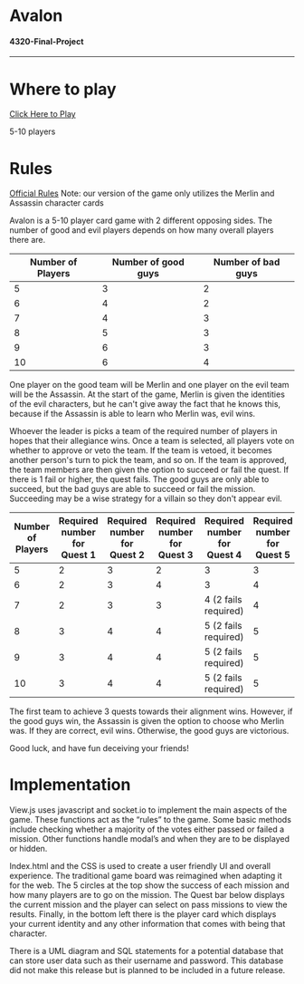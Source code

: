 # Avalon
#### 4320-Final-Project
---
# Where to play
[Click Here to Play](https://josephmfrank.com)

5-10 players

# Rules

[Official Rules](http://www.skiptherulebook.com/2016/09/18/avalon/)
Note: our version of the game only utilizes the Merlin and Assassin character cards

Avalon is a 5-10 player card game with 2 different opposing sides. The number of good and evil players depends on how many overall players there are.

| Number of Players | Number of good guys | Number of bad guys |
| ----------------- | ------------------- | ------------------ |
| 5 | 3 | 2 |
| 6 | 4 | 2 |
| 7 | 4 | 3 |
| 8 | 5 | 3 |
| 9 | 6 | 3 |
| 10 | 6 | 4 |

One player on the good team will be Merlin and one player on the evil team will be the Assassin. At the start of the game, Merlin is given the identities of the evil characters, but he can't give away the fact that he knows this, because if the Assassin is able to learn who Merlin was, evil wins.

Whoever the leader is picks a team of the required number of players in hopes that their allegiance wins. Once a team is selected, all players vote on whether to approve or veto the team. If the team is vetoed, it becomes another person's turn to pick the team, and so on. If the team is approved, the team members are then given the option to succeed or fail the quest. If there is 1 fail or higher, the quest fails. The good guys are only able to succeed, but the bad guys are able to succeed or fail the mission. Succeeding may be a wise strategy for a villain so they don't appear evil.

| Number of Players | Required number for Quest 1 | Required number for Quest 2 | Required number for Quest 3 | Required number for Quest 4 | Required number for Quest 5 |
| ----------------- | ------------------- | ------------------ | ------ | --- | ---- |
| 5 | 2 | 3 | 2 | 3 | 3 | 
| 6 | 2 | 3 | 4 | 3 | 4 |
| 7 | 2 | 3 | 3 | 4 (2 fails required) | 4 |
| 8 | 3 | 4 | 4 | 5 (2 fails required) | 5 |
| 9 | 3 | 4 | 4 | 5 (2 fails required) | 5 |
| 10 | 3 | 4 | 4 | 5 (2 fails required) | 5 |

The first team to achieve 3 quests towards their alignment wins. However, if the good guys win, the Assassin is given the option to choose who Merlin was. If they are correct, evil wins. Otherwise, the good guys are victorious.

Good luck, and have fun deceiving your friends!

# Implementation
View.js uses javascript and socket.io to implement the main aspects of the game.  These functions act as the “rules” to the game.  Some basic methods include checking whether a majority of the votes either passed or failed a mission.  Other functions handle modal’s and when they are to be displayed or hidden.

Index.html and the CSS is used to create a user friendly UI and overall experience.  The traditional game board was reimagined when adapting it for the web.  The 5 circles at the top show the success of each mission and how many players are to go on the mission.  The Quest bar below displays the current mission and the player can select on pass missions to view the results.  Finally, in the bottom left there is the player card which displays your current identity and any other information that comes with being that character.

There is a UML diagram and SQL statements for a potential database that can store user data such as their username and password.  This database did not make this release but is planned to be included in a future release.
